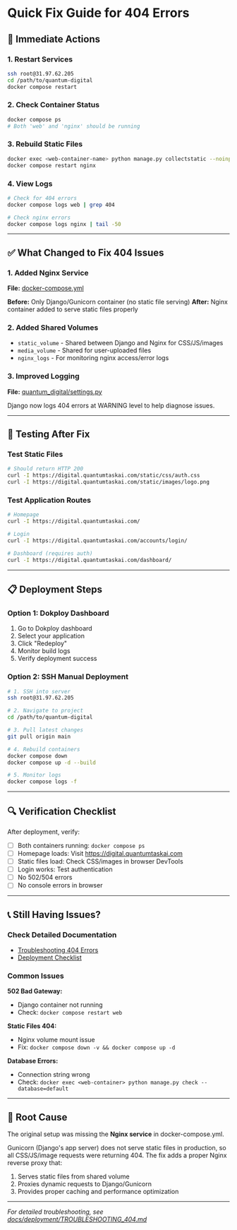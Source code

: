 # Quick Fix Guide for 404 Errors

## 🚨 Immediate Actions

### 1. Restart Services
```bash
ssh root@31.97.62.205
cd /path/to/quantum-digital
docker compose restart
```

### 2. Check Container Status
```bash
docker compose ps
# Both 'web' and 'nginx' should be running
```

### 3. Rebuild Static Files
```bash
docker exec <web-container-name> python manage.py collectstatic --noinput --clear
docker compose restart nginx
```

### 4. View Logs
```bash
# Check for 404 errors
docker compose logs web | grep 404

# Check nginx errors
docker compose logs nginx | tail -50
```

---

## ✅ What Changed to Fix 404 Issues

### 1. Added Nginx Service
**File:** [docker-compose.yml](docker-compose.yml)

**Before:** Only Django/Gunicorn container (no static file serving)
**After:** Nginx container added to serve static files properly

### 2. Added Shared Volumes
- `static_volume` - Shared between Django and Nginx for CSS/JS/images
- `media_volume` - Shared for user-uploaded files
- `nginx_logs` - For monitoring nginx access/error logs

### 3. Improved Logging
**File:** [quantum_digital/settings.py](quantum_digital/settings.py:299-313)

Django now logs 404 errors at WARNING level to help diagnose issues.

---

## 🔧 Testing After Fix

### Test Static Files
```bash
# Should return HTTP 200
curl -I https://digital.quantumtaskai.com/static/css/auth.css
curl -I https://digital.quantumtaskai.com/static/images/logo.png
```

### Test Application Routes
```bash
# Homepage
curl -I https://digital.quantumtaskai.com/

# Login
curl -I https://digital.quantumtaskai.com/accounts/login/

# Dashboard (requires auth)
curl -I https://digital.quantumtaskai.com/dashboard/
```

---

## 📋 Deployment Steps

### Option 1: Dokploy Dashboard
1. Go to Dokploy dashboard
2. Select your application
3. Click "Redeploy"
4. Monitor build logs
5. Verify deployment success

### Option 2: SSH Manual Deployment
```bash
# 1. SSH into server
ssh root@31.97.62.205

# 2. Navigate to project
cd /path/to/quantum-digital

# 3. Pull latest changes
git pull origin main

# 4. Rebuild containers
docker compose down
docker compose up -d --build

# 5. Monitor logs
docker compose logs -f
```

---

## 🔍 Verification Checklist

After deployment, verify:

- [ ] Both containers running: `docker compose ps`
- [ ] Homepage loads: Visit https://digital.quantumtaskai.com
- [ ] Static files load: Check CSS/images in browser DevTools
- [ ] Login works: Test authentication
- [ ] No 502/504 errors
- [ ] No console errors in browser

---

## 📞 Still Having Issues?

### Check Detailed Documentation
- [Troubleshooting 404 Errors](docs/deployment/TROUBLESHOOTING_404.md)
- [Deployment Checklist](docs/deployment/DEPLOYMENT_CHECKLIST.md)

### Common Issues

**502 Bad Gateway:**
- Django container not running
- Check: `docker compose restart web`

**Static Files 404:**
- Nginx volume mount issue
- Fix: `docker compose down -v && docker compose up -d`

**Database Errors:**
- Connection string wrong
- Check: `docker exec <web-container> python manage.py check --database=default`

---

## 🎯 Root Cause

The original setup was missing the **Nginx service** in docker-compose.yml.

Gunicorn (Django's app server) does not serve static files in production, so all CSS/JS/image requests were returning 404. The fix adds a proper Nginx reverse proxy that:

1. Serves static files from shared volume
2. Proxies dynamic requests to Django/Gunicorn
3. Provides proper caching and performance optimization

---

*For detailed troubleshooting, see [docs/deployment/TROUBLESHOOTING_404.md](docs/deployment/TROUBLESHOOTING_404.md)*
